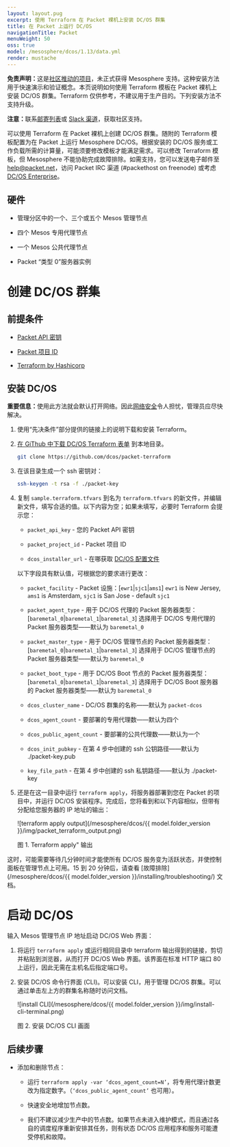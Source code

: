 ```yaml
---
layout: layout.pug
excerpt: 使用 Terraform 在 Packet 裸机上安装 DC/OS 群集
title: 在 Packet 上运行 DC/OS
navigationTitle: Packet
menuWeight: 50
oss: true
model: /mesosphere/dcos/1.13/data.yml
render: mustache
---
```


<p class="message--warning"><strong>免责声明：</strong>这是<a href="https://github.com/dcos/terraform-dcos/tree/master/gcp">社区推动的项目</a>，未正式获得 Mesosphere 支持。这种安装方法用于快速演示和验证概念。本页说明如何使用 Terraform 模板在 Packet 裸机上安装 DC/OS 群集。Terraform 仅供参考，不建议用于生产目的。下列安装方法不支持升级。</p>

<p class="message--note"><strong>注意：</strong>联系<a href="https://groups.google.com/a/dcos.io/forum/#!forum/users">邮寄列表</a>或 <a href="http://chat.dcos.io/?_ga=2.226911897.58407594.1533244861-1110201164.1520633201">Slack 渠道</a>，获取社区支持。</p>

可以使用 Terraform 在 Packet 裸机上创建 DC/OS 群集。随附的 Terraform 模板配置为在 Packet 上运行 Mesosphere DC/OS。根据安装的 DC/OS 服务或工作负载所需的计算量，可能须要修改模板才能满足需求。可以修改 Terraform 模板，但 Mesosphere 不能协助完成故障排除。如需支持，您可以发送电子邮件至 help@packet.net，访问 Packet IRC 渠道 (#packethost on freenode) 或考虑 [DC/OS Enterprise](https://mesosphere.com/)。

## 硬件

- 管理分区中的一个、三个或五个 Mesos 管理节点

- 四个 Mesos 专用代理节点

- 一个 Mesos 公共代理节点

- Packet “类型 0”服务器实例

# 创建 DC/OS 群集

## 前提条件

- [Packet API 密钥](https://help.packet.net/quick-start/api-integrations)

- [Packet 项目 ID](https://help.packet.net/quick-start/api-integrations)

- [Terraform by Hashicorp](https://www.terraform.io/intro/getting-started/install.html)

## 安装 DC/OS

<p class="message--important"><strong>重要信息：</strong>使用此方法就会默认打开网络。因此<a href="/mesosphere/dcos/{{ model.folder_version }}/administering-clusters/securing-your-cluster/#network-security">网络安全</a>令人担忧，管理员应尽快解决。</p>

1. 使用“先决条件”部分提供的链接上的说明下载和安装 Terraform。

2. [在 GiThub 中下载 DC/OS Terraform 表单](https://github.com/dcos/packet-terraform) 到本地目录。

    ```bash
    git clone https://github.com/dcos/packet-terraform
    ```

3. 在该目录生成一个 ssh 密钥对：

    ```bash
    ssh-keygen -t rsa -f ./packet-key
    ```

4. 复制 `sample.terraform.tfvars` 到名为 `terraform.tfvars` 的新文件，并编辑新文件，填写合适的值。以下内容为空；如果未填写，必要时 Terraform 会提示您：

    - `packet_api_key` - 您的 Packet API 密钥

    - `packet_project_id` - Packet 项目 ID

    - `dcos_installer_url` - 在哪获取 [DC/OS 配置文件](https://downloads.dcos.io/dcos/stable/dcos_generate_config.sh)

    以下字段具有默认值，可根据您的要求进行更改：

    - `packet_facility` - Packet 设施：[`ewr1`|`sjc1`|`ams1`]
      `ewr1` is New Jersey, `ams1` is Amsterdam, `sjc1` is San Jose - default `sjc1`

    - `packet_agent_type` - 用于 DC/OS 代理的 Packet 服务器类型：[`baremetal_0`|`baremetal_1`|`baremetal_3`]
      选择用于 DC/OS 专用代理的 Packet 服务器类型——默认为 `baremetal_0`

    - `packet_master_type` - 用于 DC/OS 管理节点的 Packet 服务器类型：[`baremetal_0`|`baremetal_1`|`baremetal_3`]
      选择用于 DC/OS 管理节点的 Packet 服务器类型——默认为 `baremetal_0`

    - `packet_boot_type` - 用于 DC/OS Boot 节点的 Packet 服务器类型：[`baremetal_0`|`baremetal_1`|`baremetal_3`]
      选择用于 DC/OS Boot 服务器的 Packet 服务器类型——默认为 `baremetal_0`

    - `dcos_cluster_name` - DC/OS 群集的名称——默认为 `packet-dcos`

    - `dcos_agent_count` - 要部署的专用代理数——默认为四个

    - `dcos_public_agent_count` - 要部署的公共代理数——默认为一个

    - `dcos_init_pubkey` - 在第 4 步中创建的 ssh 公钥路径——默认为 ./packet-key.pub

    - `key_file_path` - 在第 4 步中创建的 ssh 私钥路径——默认为 ./packet-key

5. 还是在这一目录中运行 `terraform apply`，将服务器部署到您在 Packet 的项目中，并运行 DC/OS 安装程序。完成后，您将看到和以下内容相似，但带有分配给您服务器的 IP 地址的输出：

    ![terraform apply output](/mesosphere/dcos/{{ model.folder_version }}/img/packet_terraform_output.png)

    图 1. Terraform apply" 输出

这时，可能需要等待几分钟时间才能使所有 DC/OS 服务变为活跃状态，并使控制面板在管理节点上可用。15 到 20 分钟后，请查看 [故障排除](/mesosphere/dcos/{{ model.folder_version }}/installing/troubleshooting/) 文档。

# 启动 DC/OS
输入 Mesos 管理节点 IP 地址启动 DC/OS Web 界面：

1. 将运行 `terraform apply` 或运行相同目录中 terraform 输出得到的链接，剪切并粘贴到浏览器，从而打开 DC/OS Web 界面。该界面在标准 HTTP 端口 80 上运行，因此无需在主机名后指定端口号。

2. 安装 DC/OS 命令行界面 (CLI)。可以安装 CLI，用于管理 DC/OS 群集。可以通过单击左上方的群集名称随时访问文档。

    ![install CLI](/mesosphere/dcos/{{ model.folder_version }}/img/install-cli-terminal.png)

    图 2. 安装 DC/OS CLI 画面

## 后续步骤

- 添加和删除节点：

  - 运行 `terraform apply -var ‘dcos_agent_count=N’`，将专用代理计数更改为指定数字。（`‘dcos_public_agent_count’` 也可用）。

  - 快速安全地增加节点数。

  - 我们不建议减少生产中的节点数。如果节点未进入维护模式，而且通过各自的调度程序重新安排其任务，则有状态 DC/OS 应用程序和服务可能遭受停机和故障。
